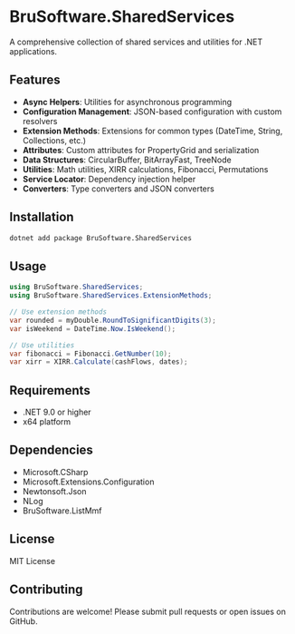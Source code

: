 # BruSoftware.SharedServices

A comprehensive collection of shared services and utilities for .NET applications.

## Features

- **Async Helpers**: Utilities for asynchronous programming
- **Configuration Management**: JSON-based configuration with custom resolvers
- **Extension Methods**: Extensions for common types (DateTime, String, Collections, etc.)
- **Attributes**: Custom attributes for PropertyGrid and serialization
- **Data Structures**: CircularBuffer, BitArrayFast, TreeNode
- **Utilities**: Math utilities, XIRR calculations, Fibonacci, Permutations
- **Service Locator**: Dependency injection helper
- **Converters**: Type converters and JSON converters

## Installation

```bash
dotnet add package BruSoftware.SharedServices
```

## Usage

```csharp
using BruSoftware.SharedServices;
using BruSoftware.SharedServices.ExtensionMethods;

// Use extension methods
var rounded = myDouble.RoundToSignificantDigits(3);
var isWeekend = DateTime.Now.IsWeekend();

// Use utilities
var fibonacci = Fibonacci.GetNumber(10);
var xirr = XIRR.Calculate(cashFlows, dates);
```

## Requirements

- .NET 9.0 or higher
- x64 platform

## Dependencies

- Microsoft.CSharp
- Microsoft.Extensions.Configuration
- Newtonsoft.Json
- NLog
- BruSoftware.ListMmf

## License

MIT License

## Contributing

Contributions are welcome! Please submit pull requests or open issues on GitHub.